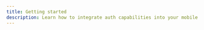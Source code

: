 ```yaml
---
title: Getting started
description: Learn how to integrate auth capabilities into your mobile app with AWS Mobile SDK.
---
```


<inline-fragment src="~/sdk/fragments/library-callout.md"></inline-fragment>

<inline-fragment platform="ios" src="~/sdk/auth/fragments/ios/getting-started.md"></inline-fragment> <inline-fragment platform="android" src="~/sdk/auth/fragments/android/getting-started.md"></inline-fragment>